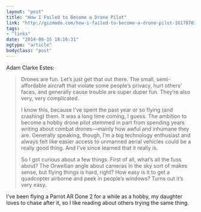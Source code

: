 ```yaml
---
layout: "post"
title: "How I Failed to Become a Drone Pilot"
link: "http://gizmodo.com/how-i-failed-to-become-a-drone-pilot-1617870133"
tags: 
- "links"
date: "2014-08-15 18:16:31"
ogtype: "article"
bodyclass: "post"
---
```


Adam Clarke Estes:

> Drones are fun. Let’s just get that out there. The small, semi-affordable aircraft that violate some people’s privacy, hurt others’ faces, and generally cause trouble are super duper fun. They’re also very, very complicated.
> 
>  I know this, because I’ve spent the past year or so flying (and crashing) them. It was a long time coming, I guess. The ambition to become a hobby drone pilot stemmed in part from spending years writing about combat drones—mainly how awful and inhumane they are. Generally speaking, though, I’m a big technology enthusiast and always felt like easier access to unmanned aerial vehicles could be a really good thing. And I’ve since learned that it really is.
> 
>  So I got curious about a few things. First of all, what’s all the fuss about? The Orwellian angle about cameras in the sky sort of makes sense, but flying things is hard, right? How easy is it to get a quadcopter airborne and peek in people’s windows? Turns out it’s very easy.

I’ve been flying a Parrot AR Done 2 for a while as a hobby, my daughter loves to chase after it, so I like reading about others trying the same thing.